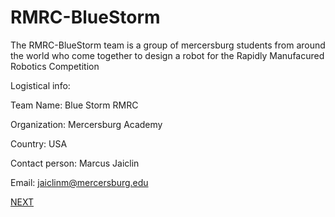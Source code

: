 # RMRC-BlueStorm
The RMRC-BlueStorm team is a group of mercersburg students from around the world who come together to design a robot for the Rapidly Manufacured Robotics Competition

Logistical info: 

Team Name: Blue Storm RMRC 

Organization: Mercersburg Academy 

Country: USA 

Contact person: Marcus Jaiclin 

Email: jaiclinm@mercersburg.edu  

[NEXT](Directory)
